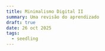 ```yaml
---
title: Minimalismo Digital II
summary: Uma revisão do aprendizado 
draft: true
date: 26 oct 2025
tags:
  - seedling
---
```


